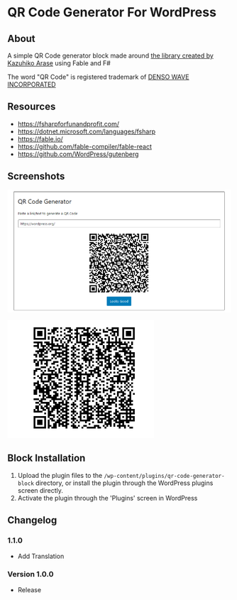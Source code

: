 # QR Code Generator For WordPress

## About
A simple QR Code generator block made around [the library created by Kazuhiko Arase](https://kazuhikoarase.github.io/qrcode-generator/js/demo/) using Fable and F#

The word "QR Code" is registered trademark of [DENSO WAVE INCORPORATED](http://www.denso-wave.com/qrcode/faqpatent-e.html)

## Resources
- https://fsharpforfunandprofit.com/
- https://dotnet.microsoft.com/languages/fsharp
- https://fable.io/
- https://github.com/fable-compiler/fable-react
- https://github.com/WordPress/gutenberg


## Screenshots

![editor](assets/editor_qr_code.png)

![editor](assets/save_qr_code.png)


## Block Installation

1. Upload the plugin files to the `/wp-content/plugins/qr-code-generator-block` directory, or install the plugin through the WordPress plugins screen directly.
1. Activate the plugin through the 'Plugins' screen in WordPress

## Changelog

### 1.1.0
- Add Translation

### Version 1.0.0 
- Release
